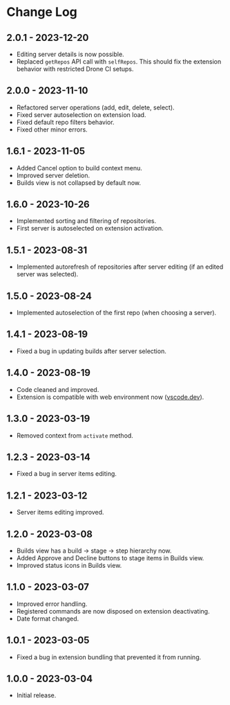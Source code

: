# Change Log

## 2.0.1 - 2023-12-20

- Editing server details is now possible.
- Replaced `getRepos` API call with `selfRepos`. This should fix the extension behavior with restricted Drone CI setups.

## 2.0.0 - 2023-11-10

- Refactored server operations (add, edit, delete, select).
- Fixed server autoselection on extension load.
- Fixed default repo filters behavior.
- Fixed other minor errors.

## 1.6.1 - 2023-11-05

- Added Cancel option to build context menu.
- Improved server deletion.
- Builds view is not collapsed by default now.

## 1.6.0 - 2023-10-26

- Implemented sorting and filtering of repositories.
- First server is autoselected on extension activation.

## 1.5.1 - 2023-08-31

- Implemented autorefresh of repositories after server editing (if an edited server was selected).

## 1.5.0 - 2023-08-24

- Implemented autoselection of the first repo (when choosing a server).

## 1.4.1 - 2023-08-19

- Fixed a bug in updating builds after server selection.

## 1.4.0 - 2023-08-19

- Code cleaned and improved.
- Extension is compatible with web environment now ([vscode.dev](https://vscode.dev)).

## 1.3.0 - 2023-03-19

- Removed context from `activate` method.

## 1.2.3 - 2023-03-14

- Fixed a bug in server items editing.

## 1.2.1 - 2023-03-12

- Server items editing improved.

## 1.2.0 - 2023-03-08

- Builds view has a build → stage → step hierarchy now.
- Added Approve and Decline buttons to stage items in Builds view.
- Improved status icons in Builds view.

## 1.1.0 - 2023-03-07

- Improved error handling.
- Registered commands are now disposed on extension deactivating.
- Date format changed.

## 1.0.1 - 2023-03-05

- Fixed a bug in extension bundling that prevented it from running.

## 1.0.0 - 2023-03-04

- Initial release.